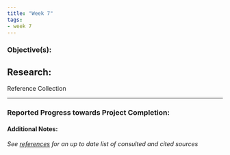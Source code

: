 ```yaml
---
title: "Week 7"
tags:
- week 7
---
```


### Objective(s): 


## Research:
Reference Collection
________________



### Reported Progress towards Project Completion:


#### Additional Notes:

*See [references](references.md) for an up to date list of consulted and cited sources*